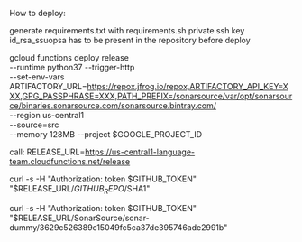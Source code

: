 How to deploy:

generate requirements.txt with requirements.sh
private ssh key id_rsa_ssuopsa has to be present in the repository before deploy

gcloud functions deploy release \
  --runtime python37 --trigger-http \
  --set-env-vars ARTIFACTORY_URL=https://repox.jfrog.io/repox,ARTIFACTORY_API_KEY=XXX,GPG_PASSPHRASE=XXX,PATH_PREFIX=/sonarsource/var/opt/sonarsource/binaries.sonarsource.com/sonarsource.bintray.com/ \
  --region us-central1 \
  --source=src \
  --memory 128MB --project $GOOGLE_PROJECT_ID

call: 
RELEASE_URL=https://us-central1-language-team.cloudfunctions.net/release

curl -s -H "Authorization: token $GITHUB_TOKEN" "$RELEASE_URL/$GITHUB_REPO/$SHA1"

curl -s -H "Authorization: token $GITHUB_TOKEN" "$RELEASE_URL/SonarSource/sonar-dummy/3629c526389c15049fc5ca37de395746ade2991b"